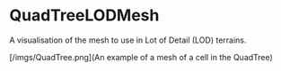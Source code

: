 # QuadTreeLODMesh
A visualisation of the mesh to use in Lot of Detail (LOD) terrains.

[/imgs/QuadTree.png](An example of a mesh of a cell in the QuadTree)
